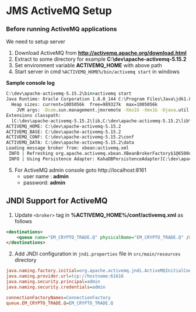# JMS ActiveMQ Setup

### Before running ActiveMQ applications

We need to setup server

1. Download ActiveMQ from **http://activemq.apache.org/download.html**
2. Extract to some directory for example **C:\dev\apache-activemq-5.15.2**
3. Set environment variable **ACTIVEMQ_HOME** with above path
4. Start server in cmd ```%ACTIVEMQ_HOME%/bin/activemq start``` in windows

**Sample console log**
```bat
C:\dev\apache-activemq-5.15.2\bin>activemq start
Java Runtime: Oracle Corporation 1.8.0_144 C:\Program Files\Java\jdk1.8.0_144\jre
  Heap sizes: current=1005056k  free=989327k  max=1005056k
    JVM args: -Dcom.sun.management.jmxremote -Xms1G -Xmx1G -Djava.util.logging.config.file=logging.properties -Djava.security.auth.login.config=C:\dev\apache-activemq-5.15.2\conf\login.config -Dactivemq.classpath=C:\dev\apache-activemq-5.15.2\conf;C:\dev\apache-activemq-5.15.2/conf;C:\dev\apache-activemq-5.15.2/conf; -Dactivemq.home=C:\dev\apache-activemq-5.15.2 -Dactivemq.base=C:\dev\apache-activemq-5.15.2 -Dactivemq.conf=C:\dev\apache-activemq-5.15.2\conf -Dactivemq.data=C:\dev\apache-activemq-5.15.2\data -Djava.io.tmpdir=C:\dev\apache-activemq-5.15.2\data\tmp
Extensions classpath:
  [C:\dev\apache-activemq-5.15.2\lib,C:\dev\apache-activemq-5.15.2\lib\camel,C:\dev\apache-activemq-5.15.2\lib\optional,C:\dev\apache-activemq-5.15.2\lib\web,C:\dev\apache-activemq-5.15.2\lib\extra]
ACTIVEMQ_HOME: C:\dev\apache-activemq-5.15.2
ACTIVEMQ_BASE: C:\dev\apache-activemq-5.15.2
ACTIVEMQ_CONF: C:\dev\apache-activemq-5.15.2\conf
ACTIVEMQ_DATA: C:\dev\apache-activemq-5.15.2\data
Loading message broker from: xbean:activemq.xml
 INFO | Refreshing org.apache.activemq.xbean.XBeanBrokerFactory$1@6500df86: startup date [Wed Dec 20 21:26:57 CST 2017]; root of context hierarchy
 INFO | Using Persistence Adapter: KahaDBPersistenceAdapter[C:\dev\apache-activemq-5.15.2\data\kahadb]
```
5. For ActiveMQ admin console goto http://localhost:8161
    + user name : **admin** 
    + password: **admin**

## JNDI Support for ActiveMQ

1. Update ```<broker>``` tag in **%ACTIVEMQ_HOME%/conf/activemq.xml** as follows

```xml
<destinations>
    <queue name="EM_CRYPTO_TRADE.Q" physicalName="EM_CRYPTO_TRADE.Q" />
</destinations>
```
2. Add JNDI configuration in ```jndi.properties``` file in ```src/main/resources``` directory

```ini 
java.naming.factory.initial=org.apache.activemq.jndi.ActiveMQInitialContextFactory
java.naming.provider.url=tcp://hostname:61616
java.naming.security.principal=admin
java.naming.security.credentials=admin

connectionFactoryNames=ConnectionFactory
queue.EM_CRYPTO_TRADE.Q=EM_CRYPTO_TRADE.Q
```